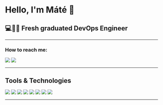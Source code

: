 <h1> Hello, I'm Máté 👋 </h1>
<h2>💻👨‍💻 Fresh graduated DevOps Engineer</h2>
<hr>

<h3>How to reach me:</h3>
<a href="https://www.linkedin.com/in/m%C3%A1t%C3%A9-lotti-2a3a30177"><img src="https://img.shields.io/badge/linkedin-%230077B5.svg?style=for-the-badge&logo=linkedin&logoColor=white)"></a>
<a href="mailto:lottimate10cinf@gmail.com"><img src="https://img.shields.io/badge/Gmail-D14836?style=for-the-badge&logo=gmail&logoColor=white"></a>
<hr>

<h2>Tools & Technologies</h2>

<img src="https://img.shields.io/badge/docker-%230db7ed.svg?style=for-the-badge&logo=docker&logoColor=white" />
<img src="https://img.shields.io/badge/Docker compose%20-%23F7DF1E.svg?&style=for-the-badge&color=B4C3D2" />
<img src="https://img.shields.io/badge/Git%20-%23F7DF1E.svg?&style=for-the-badge&color=000" />
<img src="https://img.shields.io/badge/GitHub%20-%23F7DF1E.svg?&style=for-the-badge&color=000" />
<img src="https://img.shields.io/badge/AWS%20-%23F7DF1E.svg?&style=for-the-badge&color=547bab" />
<img src="https://img.shields.io/badge/Discord%20-%23F7DF1E.svg?&style=for-the-badge&color=3C4C65" />
<img src="https://img.shields.io/badge/Next%20Cloud-0B94DE?style=for-the-badge&logo=nextcloud&logoColor=white" />
<img src="https://img.shields.io/badge/postgres-%23316192.svg?style=for-the-badge&logo=postgresql&logoColor=white" />
<hr>
